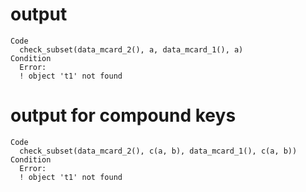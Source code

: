 # output

    Code
      check_subset(data_mcard_2(), a, data_mcard_1(), a)
    Condition
      Error:
      ! object 't1' not found

# output for compound keys

    Code
      check_subset(data_mcard_2(), c(a, b), data_mcard_1(), c(a, b))
    Condition
      Error:
      ! object 't1' not found

